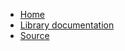 - [Home](/)
- [Library documentation](https://acceis.github.io/ruby/Aspisec)
- [Source](https://github.com/Acceis/aspisec)
